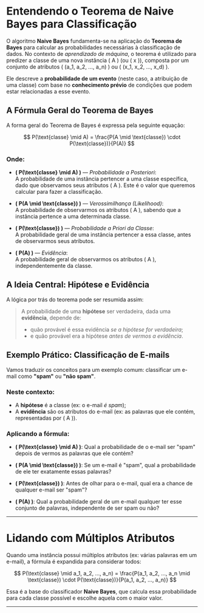 # Entendendo o Teorema de Naive Bayes para Classificação

O algoritmo **Naive Bayes** fundamenta-se na aplicação do **Teorema de Bayes** para calcular as probabilidades necessárias à classificação de dados. No contexto de *aprendizado de máquina*, o teorema é utilizado para predizer a classe de uma nova instância \( A \) (ou \( x \)), composta por um conjunto de atributos \( (a_1, a_2, ..., a_n) \) ou \( (x_1, x_2, ..., x_d) \).

Ele descreve a **probabilidade de um evento** (neste caso, a atribuição de uma classe) com base no **conhecimento prévio** de condições que podem estar relacionadas a esse evento.



## A Fórmula Geral do Teorema de Bayes

A forma geral do Teorema de Bayes é expressa pela seguinte equação:

$$
P(\text{classe} \mid A) = \frac{P(A \mid \text{classe}) \cdot P(\text{classe})}{P(A)}
$$

### Onde:

- **\( P(\text{classe} \mid A) \)** — *Probabilidade a Posteriori*:  
  A probabilidade de uma instância pertencer a uma classe específica, dado que observamos seus atributos \( A \). Este é o valor que queremos calcular para fazer a classificação.

- **\( P(A \mid \text{classe}) \)** — *Verossimilhança (Likelihood)*:  
  A probabilidade de observarmos os atributos \( A \), sabendo que a instância pertence a uma determinada classe.

- **\( P(\text{classe}) \)** — *Probabilidade a Priori da Classe*:  
  A probabilidade geral de uma instância pertencer a essa classe, antes de observarmos seus atributos.

- **\( P(A) \)** — *Evidência*:  
  A probabilidade geral de observarmos os atributos \( A \), independentemente da classe.



## A Ideia Central: Hipótese e Evidência

A lógica por trás do teorema pode ser resumida assim:

> A probabilidade de uma **hipótese** ser verdadeira, dada uma **evidência**, depende de:
> - quão provável é essa evidência *se a hipótese for verdadeira*;
> - e quão provável era a hipótese *antes de vermos a evidência*.


##  Exemplo Prático: Classificação de E-mails

Vamos traduzir os conceitos para um exemplo comum: classificar um e-mail como **"spam"** ou **"não spam"**.

### Neste contexto:

- A **hipótese** é a classe (ex: o e-mail *é spam*);
- A **evidência** são os atributos do e-mail (ex: as palavras que ele contém, representadas por \( A \)).

### Aplicando a fórmula:

- **\( P(\text{classe} \mid A) \)**: Qual a probabilidade de o e-mail ser "spam" depois de vermos as palavras que ele contém?

- **\( P(A \mid \text{classe}) \)**: Se um e-mail é "spam", qual a probabilidade de ele ter exatamente essas palavras?

- **\( P(\text{classe}) \)**: Antes de olhar para o e-mail, qual era a chance de qualquer e-mail ser "spam"?

- **\( P(A) \)**: Qual a probabilidade geral de um e-mail qualquer ter esse conjunto de palavras, independente de ser spam ou não?

---

# Lidando com Múltiplos Atributos

Quando uma instância possui múltiplos atributos (ex: várias palavras em um e-mail), a fórmula é expandida para considerar todos:

$$
P(\text{classe} \mid a_1, a_2, ..., a_n) = \frac{P(a_1, a_2, ..., a_n \mid \text{classe}) \cdot P(\text{classe})}{P(a_1, a_2, ..., a_n)}
$$

Essa é a base do classificador **Naive Bayes**, que calcula essa probabilidade para cada classe possível e escolhe aquela com o maior valor.

---



